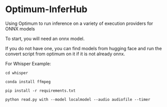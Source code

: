 # Optimum-InferHub
Using Optimum to run inference on a variety of execution providers for ONNX models

To start, you will need an onnx model.

If you do not have one, you can find models from hugging face and run the convert script from optimum on it if it is not already onnx.

For Whisper Example:

  ```cd whisper```

  ```conda install ffmpeg```
  
  ```pip install -r requirements.txt```
  
  ```python read.py with --model localmodel --audio audiofile --timer```
